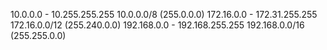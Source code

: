 10.0.0.0 - 10.255.255.255       10.0.0.0/8 (255.0.0.0)
172.16.0.0 - 172.31.255.255     172.16.0.0/12 (255.240.0.0)
192.168.0.0 - 192.168.255.255     192.168.0.0/16 (255.255.0.0)
